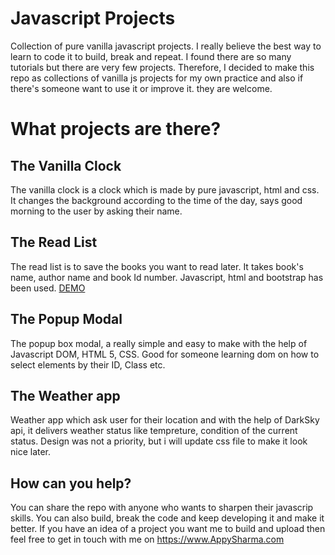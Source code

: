 # Javascript Projects
Collection of pure vanilla javascript projects. I really believe the best way to learn to code it to build, break and repeat. I found there are so many tutorials but there are very few projects. Therefore, I decided to make this repo as collections of vanilla js projects for my own practice and also if there's someone want to use it or improve it. they are welcome.

# What projects are there?


## The Vanilla Clock
The vanilla clock is a clock which is made by pure javascript, html and css. It changes the background according to the time of the day, says good morning to the user by asking their name.

## The Read List
The read list is to save the books you want to read later. It takes book's name, author name and book Id number. Javascript, html and bootstrap has been used.
<a href="https://www.appysharma.com/wp-content/themes/appysharma/projects/booklist_app/index.html">DEMO</a>

## The Popup Modal
The popup box modal, a really simple and easy to make with the help of Javascript DOM, HTML 5, CSS. Good for someone learning dom on how to select elements by their ID, Class etc.


## The Weather app
Weather app which ask user for their location and with the help of DarkSky api, it delivers weather status like tempreture, condition of the current status. Design was not a priority, but i will update css file to make it look nice later.


## How can you help?
You can share the repo with anyone who wants to sharpen their javascrip skills.
You can also build, break the code and keep developing it and make it better.
If you have an idea of a project you want me to build and upload then feel free to get in touch with me on https://www.AppySharma.com
